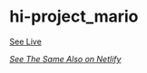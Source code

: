 # hi-project_mario

<!-- [_See Live_](https://elen-oz.github.io/hi-project_mario/) -->

<a href="https://elen-oz.github.io/hi-project_mario/" target="_blank">See Live</a>

<!-- [See Live Also on Netlify](https://650aab8cfa07be23e5c6ba19--serene-bombolone-46fa8a.netlify.app) -->

<a href="https://650aab8cfa07be23e5c6ba19--serene-bombolone-46fa8a.netlify.app" target="_blank">_See The Same Also on Netlify_</a>
